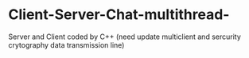 # Client-Server-Chat-multithread-
Server and Client coded by C++ (need update multiclient and sercurity crytography data transmission line)
